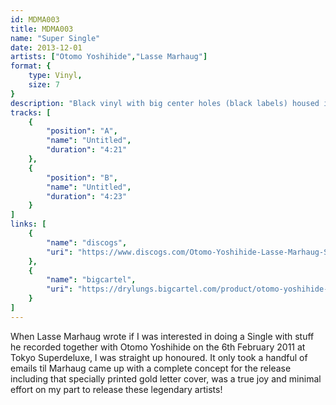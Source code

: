 ```yaml
---
id: MDMA003
title: MDMA003
name: "Super Single"
date: 2013-12-01
artists: ["Otomo Yoshihide","Lasse Marhaug"]
format: {
    type: Vinyl,
    size: 7
}
description: "Black vinyl with big center holes (black labels) housed in an all black cover with gold pantone 876c printed letters. Limited to 300 copies."
tracks: [
    {
        "position": "A",
        "name": "Untitled",
        "duration": "4:21"
    },
    {
        "position": "B",
        "name": "Untitled",
        "duration": "4:23"
    }
]
links: [
    {
        "name": "discogs",
        "uri": "https://www.discogs.com/Otomo-Yoshihide-Lasse-Marhaug-Super-Single/release/5184330"
    },
    {
        "name": "bigcartel",
        "uri": "https://drylungs.bigcartel.com/product/otomo-yoshihide-lasse-marhaug-super-single-7"
    }
]
---
```

When Lasse Marhaug wrote if I was interested in doing a Single with stuff he recorded together with Otomo Yoshihide on the 6th February 2011 at Tokyo Superdeluxe, I was straight up honoured. It only took a handful of emails til Marhaug came up with a complete concept for the release including that specially printed gold letter cover, was a true joy and minimal effort on my part to release these legendary artists!
